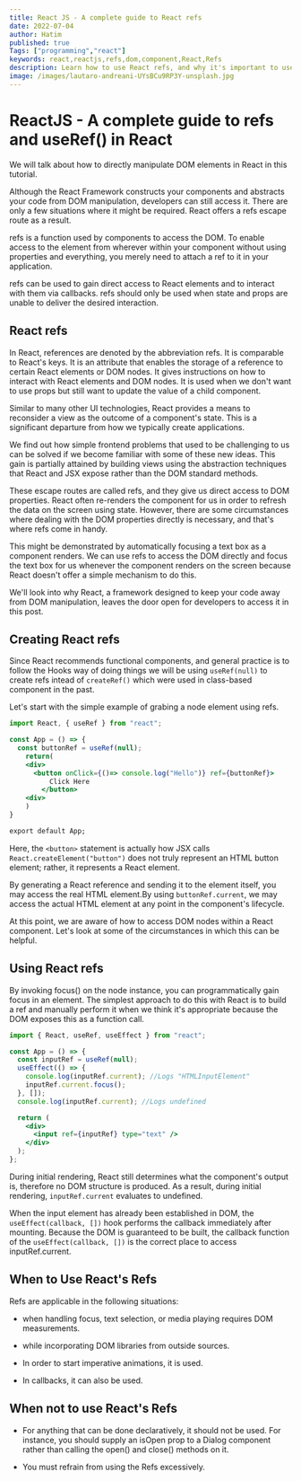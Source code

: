 ```yaml
---
title: React JS - A complete guide to React refs
date: 2022-07-04
author: Hatim
published: true
Tags: ["programming","react"]
keywords: react,reactjs,refs,dom,component,React,Refs
description: Learn how to use React refs, and why it's important to use them only when React can't handle a function call through its own methods.
image: /images/lautaro-andreani-UYsBCu9RP3Y-unsplash.jpg
---
```


# ReactJS - A complete guide to refs and useRef() in React

We will talk about how to directly manipulate DOM elements in React in this tutorial.

Although the React Framework constructs your components and abstracts your code from DOM manipulation, developers can still access it. There are only a few situations where it might be required. React offers a refs escape route as a result.

refs is a function used by components to access the DOM. To enable access to the element from wherever within your component without using properties and everything, you merely need to attach a ref to it in your application.

refs can be used to gain direct access to React elements and to interact with them via callbacks. refs should only be used when state and props are unable to deliver the desired interaction.

## React refs

In React, references are denoted by the abbreviation refs. It is comparable to React's keys. It is an attribute that enables the storage of a reference to certain React elements or DOM nodes. It gives instructions on how to interact with React elements and DOM nodes. It is used when we don't want to use props but still want to update the value of a child component.

Similar to many other UI technologies, React provides a means to reconsider a view as the outcome of a component's state. This is a significant departure from how we typically create applications.

We find out how simple frontend problems that used to be challenging to us can be solved if we become familiar with some of these new ideas. This gain is partially attained by building views using the abstraction techniques that React and JSX expose rather than the DOM standard methods.

These escape routes are called refs, and they give us direct access to DOM properties. React often re-renders the component for us in order to refresh the data on the screen using state. However, there are some circumstances where dealing with the DOM properties directly is necessary, and that's where refs come in handy.

This might be demonstrated by automatically focusing a text box as a component renders. We can use refs to access the DOM directly and focus the text box for us whenever the component renders on the screen because React doesn't offer a simple mechanism to do this.

We'll look into why React, a framework designed to keep your code away from DOM manipulation, leaves the door open for developers to access it in this post.

## Creating React refs

Since React recommends functional components, and general practice is to follow the Hooks way of doing things we will be using `useRef(null)` to create refs intead of `createRef()` which were used in class-based component in the past.

Let's start with the simple example of grabing a node element using refs.

```jsx
import React, { useRef } from "react";

const App = () => {
  const buttonRef = useRef(null);
	return(
	<div>
	  <button onClick={()=> console.log("Hello")} ref={buttonRef}>
		  Click Here
		</button>
	<div>
	)
}

export default App;

```

Here, the `<button>` statement is actually how JSX calls `React.createElement("button")` does not truly represent an HTML button element; rather, it represents a React element.

By generating a React reference and sending it to the element itself, you may access the real HTML element.By using `buttonRef.current`, we may access the actual HTML element at any point in the component's lifecycle.

At this point, we are aware of how to access DOM nodes within a React component. Let's look at some of the circumstances in which this can be helpful.

## Using React refs

By invoking focus() on the node instance, you can programmatically gain focus in an element. The simplest approach to do this with React is to build a ref and manually perform it when we think it's appropriate because the DOM exposes this as a function call.

```jsx
import { React, useRef, useEffect } from "react";

const App = () => {
  const inputRef = useRef(null);
  useEffect(() => {
    console.log(inputRef.current); //Logs "HTMLInputElement"
    inputRef.current.focus();
  }, []);
  console.log(inputRef.current); //Logs undefined

  return (
    <div>
      <input ref={inputRef} type="text" />
    </div>
  );
};
```

During initial rendering, React still determines what the component's output is, therefore no DOM structure is produced. As a result, during initial rendering, `inputRef.current` evaluates to undefined.

When the input element has already been established in DOM, the `useEffect(callback, [])` hook performs the callback immediately after mounting. Because the DOM is guaranteed to be built, the callback function of the `useEffect(callback, [])` is the correct place to access inputRef.current.

## When to Use React's Refs

Refs are applicable in the following situations:

- when handling focus, text selection, or media playing requires DOM measurements.

- while incorporating DOM libraries from outside sources.

- In order to start imperative animations, it is used.

- In callbacks, it can also be used.

## When not to use React's Refs

- For anything that can be done declaratively, it should not be used. For instance, you should supply an isOpen prop to a Dialog component rather than calling the open() and close() methods on it.

- You must refrain from using the Refs excessively.
